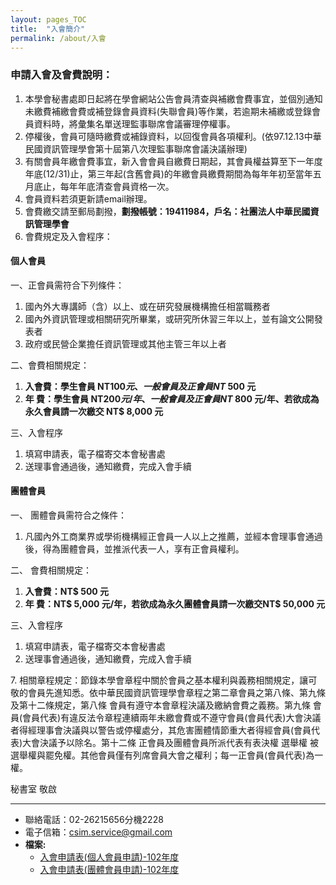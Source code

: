 ```yaml
---
layout: pages_TOC
title:  "入會簡介"
permalink: /about/入會
---
```


### 申請入會及會費說明：

1. 本學會秘書處即日起將在學會網站公告會員清查與補繳會費事宜，並個別通知未繳費補繳會費或補登錄會員資料(失聯會員)等作業，若逾期未補繳或登錄會員資料時，將彙集名單送理監事聯席會議審理停權事。  
2. 停權後，會員可隨時繳費或補錄資料，以回復會員各項權利。(依97.12.13中華民國資訊管理學會第十屆第八次理監事聯席會議決議辦理)  
3. 有關會員年繳會費事宜，新入會會員自繳費日期起，其會員權益算至下一年度年底(12/31)止，第三年起(含舊會員)的年繳會員繳費期間為每年年初至當年五月底止，每年年底清查會員資格一次。  
4. 會員資料若須更新請email辦理。  
5. 會費繳交請至郵局劃撥，**劃撥帳號：19411984，戶名：社團法人中華民國資訊管理學會**  
6. 會費規定及入會程序：  

#### 個人會員
一、正會員需符合下列條件：
1. 國內外大專講師（含）以上、或在研究發展機構擔任相當職務者
2. 國內外資訊管理或相關研究所畢業，或研究所休習三年以上，並有論文公開發表者       
3. 政府或民營企業擔任資訊管理或其他主管三年以上者  


二、會費相關規定：
1. **入會費：學生會員 NT$100 元、一般會員及正會員 NT$ 500 元**       
2. **年  費：學生會員 NT$200 元/年、一般會員及正會員 NT$ 800 元/年、若欲成為永久會員請一次繳交 NT$ 8,000 元**  
  

三、入會程序       
1. 填寫申請表，電子檔寄交本會秘書處       
2. 送理事會通過後，通知繳費，完成入會手續  
   
#### 團體會員
一、 團體會員需符合之條件：       
1. 凡國內外工商業界或學術機構經正會員一人以上之推薦，並經本會理事會通過後，得為團體會員，並推派代表一人，享有正會員權利。  


二、 會費相關規定：       
1. **入會費：NT$ 500 元**       
2. **年  費：NT$ 5,000 元/年，若欲成為永久團體會員請一次繳交NT$ 50,000 元**  
  

三、入會程序

1. 填寫申請表，電子檔寄交本會秘書處       
2. 送理事會通過後，通知繳費，完成入會手續  
  
7\. 相關章程規定：節錄本學會章程中關於會員之基本權利與義務相關規定，讓可敬的會員先進知悉。依中華民國資訊管理學會章程之第二章會員之第八條、第九條及第十二條規定，第八條 會員有遵守本會章程決議及繳納會費之義務。第九條 會員(會員代表)有違反法令章程連續兩年未繳會費或不遵守會員(會員代表)大會決議者得經理事會決議與以警告或停權處分，其危害團體情節重大者得經會員(會員代表)大會決議予以除名。第十二條 正會員及團體會員所派代表有表決權 選舉權 被選舉權與罷免權。其他會員僅有列席會員大會之權利；每一正會員(會員代表)為一權。  

秘書室 敬啟

---

 - 聯絡電話：02-26215656分機2228  
 - 電子信箱：[csim.service@gmail.com](mailto:csim.service@gmail.com)  
 - **檔案:**
   - [入會申請表(個人會員申請)-102年度](https://www.csim.org.tw/sites/default/files/registration-form-idv-102_0.doc)
   - [入會申請表(團體會員申請)-102年度](https://www.csim.org.tw/sites/default/files/registration-form-org-102_0.doc)